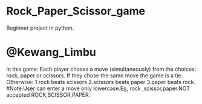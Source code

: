 # Rock_Paper_Scissor_game
 Beginner  project  in python.
# @Kewang_Limbu

In this game:
Each player choses a move (simultaneously) from the choices:
rock, paper or scissors. 
If they chose the same move the game is a tie. Otherwise:
1.rock beats scissors
2.scissors beats paper
3.paper beats rock.
#Note:User can enter a move only lowercase.Eg, rock ,scissor,paper.NOT accepted ROCK,SCISSOR,PAPER. 
